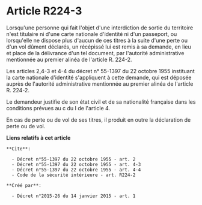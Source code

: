 # Article R224-3

Lorsqu'une personne qui fait l'objet d'une interdiction de sortie du territoire n'est titulaire ni d'une carte nationale
d'identité ni d'un passeport, ou lorsqu'elle ne dispose plus d'aucun de ces titres à la suite d'une perte ou d'un vol dûment
déclarés, un récépissé lui est remis à sa demande, en lieu et place de la délivrance d'un tel document, par l'autorité
administrative mentionnée au premier alinéa de l'article R. 224-2. 

Les articles 2,4-3 et 4-4 du décret n° 55-1397 du 22 octobre 1955 instituant la carte nationale d'identité s'appliquent à
cette demande, qui est déposée auprès de l'autorité administrative mentionnée au premier alinéa de l'article R. 224-2. 

Le demandeur justifie de son état civil et de sa nationalité française dans les conditions prévues au c du I de l'article 4. 

En cas de perte ou de vol de ses titres, il produit en outre la déclaration de perte ou de vol.

**Liens relatifs à cet article**

	**Cite**:

	  - Décret n°55-1397 du 22 octobre 1955 - art. 2
	  - Décret n°55-1397 du 22 octobre 1955 - art. 4-3
	  - Décret n°55-1397 du 22 octobre 1955 - art. 4-4
	  - Code de la sécurité intérieure - art. R224-2

	**Créé par**:

	  - Décret n°2015-26 du 14 janvier 2015 - art. 1

